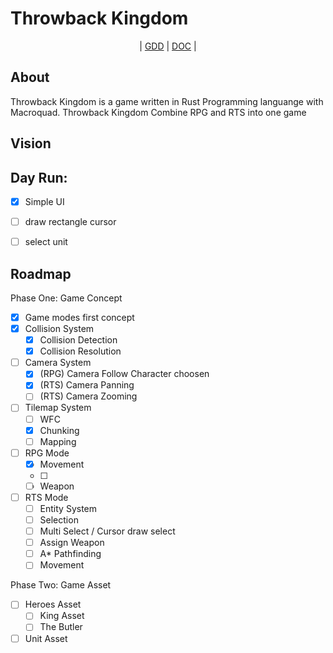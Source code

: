 # Throwback Kingdom

<div align="center">
  |
  <a href="https://github.com/NurHary/Throwback-Kingdom/tree/master/gdd/0-table-of-content.md">GDD</a>
  |
  <a href="https://github.com/NurHary/Throwback-Kingdom/tree/master/gdd/0-table-of-content.md">DOC</a>
  |
</div>

## About
Throwback Kingdom is a game written in Rust Programming languange with Macroquad.
Throwback Kingdom Combine RPG and RTS into one game



## Vision


## Day Run:
- [x] Simple UI
- [ ] draw rectangle cursor
- [ ] select unit


## Roadmap
Phase One: Game Concept
- [x] Game modes first concept
- [x] Collision System
	- [x] Collision Detection
	- [x] Collision Resolution
- [ ] Camera System
	- [x] (RPG) Camera Follow Character choosen
	- [x] (RTS) Camera Panning
	- [ ] (RTS) Camera Zooming
- [ ] Tilemap System
	- [ ] WFC
	- [x] Chunking
	- [ ] Mapping
- [ ] RPG Mode
	- [x] Movement
	- [ ] 
	- [ ] Weapon 
- [ ] RTS Mode
	- [ ] Entity System
	- [ ] Selection
	- [ ] Multi Select / Cursor draw select
	- [ ] Assign Weapon
 	- [ ] A* Pathfinding
	- [ ] Movement

Phase Two:  Game Asset
- [ ] Heroes Asset
	- [ ] King Asset
	- [ ] The Butler
- [ ] Unit Asset
